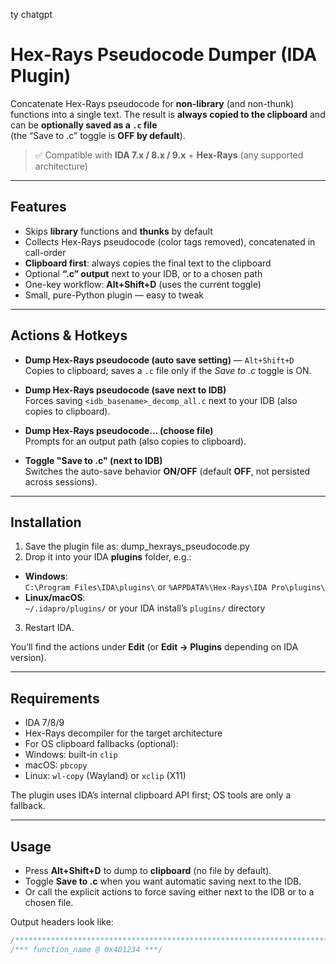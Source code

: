 ty chatgpt

# Hex-Rays Pseudocode Dumper (IDA Plugin)

Concatenate Hex-Rays pseudocode for **non-library** (and non-thunk) functions into a single text.
The result is **always copied to the clipboard** and can be **optionally saved as a `.c` file**  
(the “Save to .c” toggle is **OFF by default**).

> ✅ Compatible with **IDA 7.x / 8.x / 9.x** + **Hex-Rays** (any supported architecture)

---

## Features

- Skips **library** functions and **thunks** by default
- Collects Hex-Rays pseudocode (color tags removed), concatenated in call-order
- **Clipboard first**: always copies the final text to the clipboard
- Optional **“.c” output** next to your IDB, or to a chosen path
- One-key workflow: **Alt+Shift+D** (uses the current toggle)
- Small, pure-Python plugin — easy to tweak

---

## Actions & Hotkeys

- **Dump Hex-Rays pseudocode (auto save setting)** — `Alt+Shift+D`  
  Copies to clipboard; saves a `.c` file only if the *Save to .c* toggle is ON.

- **Dump Hex-Rays pseudocode (save next to IDB)**  
  Forces saving `<idb_basename>_decomp_all.c` next to your IDB (also copies to clipboard).

- **Dump Hex-Rays pseudocode… (choose file)**  
  Prompts for an output path (also copies to clipboard).

- **Toggle "Save to .c" (next to IDB)**  
  Switches the auto-save behavior **ON/OFF** (default **OFF**, not persisted across sessions).

---

## Installation

1. Save the plugin file as: dump_hexrays_pseudocode.py
2. Drop it into your IDA **plugins** folder, e.g.:
- **Windows**:  
  `C:\Program Files\IDA\plugins\` or `%APPDATA%\Hex-Rays\IDA Pro\plugins\`
- **Linux/macOS**:  
  `~/.idapro/plugins/` or your IDA install’s `plugins/` directory
3. Restart IDA.

You’ll find the actions under **Edit** (or **Edit → Plugins** depending on IDA version).

---

## Requirements

- IDA 7/8/9
- Hex-Rays decompiler for the target architecture
- For OS clipboard fallbacks (optional):
- Windows: built-in `clip`
- macOS: `pbcopy`
- Linux: `wl-copy` (Wayland) or `xclip` (X11)

The plugin uses IDA’s internal clipboard API first; OS tools are only a fallback.

---

## Usage

- Press **Alt+Shift+D** to dump to **clipboard** (no file by default).
- Toggle **Save to .c** when you want automatic saving next to the IDB.
- Or call the explicit actions to force saving either next to the IDB or to a chosen file.

Output headers look like:
```c
/*******************************************************************************/
/*** function_name @ 0x401234 ***/

